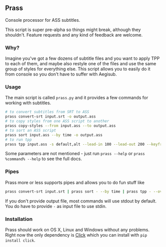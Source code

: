 ## Prass
Console processor for ASS subtitles.

This script is super pre-alpha so things might break, although they shouldn't. Feature requests and any kind of feedback are welcome.

### Why?
Imagine you've got a few dozens of subtitle files and you want to apply TPP to each of them, and maybe also restyle one of the files and use the same group of styles for everything else. This script allows you to easily do it from console so you don't have to suffer with Aegisub.

### Usage
The main script is called `prass.py` and it provides a few commands for working with subtitles.
```bash
# to convert subtitles from SRT to ASS
prass convert-srt input.srt -o output.ass
# to copy styles from one ASS script to another
prass copy-styles --from input.ass --to output.ass
# to sort an ASS script
prass sort input.ass --by time -o output.ass
# to run tpp
prass tpp input.ass -s default,alt --lead-in 100 --lead-out 200 --keyframes kfs.txt --fps 23.976 --kf-before-start 150 --kf-after-start 150
```
Some parameters are not mentioned - just run `prass --help` or `prass %command% --help` to see the full docs.

### Pipes
Prass more or less supports pipes and allows you to do fun stuff like
```bash
prass convert-srt input.srt | prass sort - --by time | prass tpp - --overlap 150 --gap 150 -o out.ass
```
If you don't provide output file, most commands will use stdout by default. You do have to provide `-` as input file to use stdin.

### Installation
Prass should work on OS X, Linux and Windows without any problems. Right now the only dependency is [Click](http://click.pocoo.org/3/) which you can install with `pip install click`.
